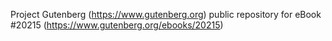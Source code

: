 Project Gutenberg (https://www.gutenberg.org) public repository for eBook #20215 (https://www.gutenberg.org/ebooks/20215)
